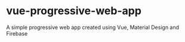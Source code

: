 # vue-progressive-web-app
A simple progressive web app created using Vue, Material Design and Firebase
